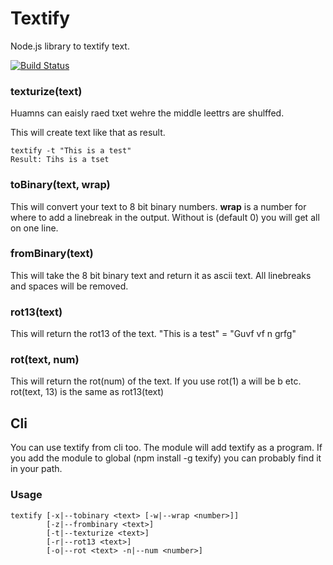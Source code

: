 # Textify

Node.js library to textify text.

[![Build Status](https://travis-ci.org/flogvit/textify.png)](https://travis-ci.org/flogvit/textify)

### texturize(text)

Huamns can eaisly raed txet wehre the middle leettrs are shulffed.

This will create text like that as result.

	textify -t "This is a test"
	Result: Tihs is a tset

### toBinary(text, wrap)

This will convert your text to 8 bit binary numbers. **wrap** is a number for where
to add a linebreak in the output. Without is (default 0) you will get all on one line.

### fromBinary(text)

This will take the 8 bit binary text and return it as ascii text. All linebreaks and
spaces will be removed.

### rot13(text)

This will return the rot13 of the text. "This is a test" = "Guvf vf n grfg"

### rot(text, num)

This will return the rot(num) of the text. If you use rot(1) a will be b etc.
rot(text, 13) is the same as rot13(text)

## Cli

You can use textify from cli too. The module will add textify as a program. If you add the
module to global (npm install -g texify) you can probably find it in your path.

### Usage


	textify [-x|--tobinary <text> [-w|--wrap <number>]] 
	        [-z|--frombinary <text>]
	        [-t|--texturize <text>]
	        [-r|--rot13 <text>]
	        [-o|--rot <text> -n|--num <number>]
